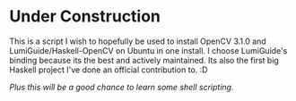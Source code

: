 # Under Construction


This is a script I wish to hopefully be used to install OpenCV 3.1.0 and LumiGuide/Haskell-OpenCV on Ubuntu in one install. I choose LumiGuide's binding because its the best and actively maintained. Its also the first big Haskell project I've done an official contribution to. :D

_Plus this will be a good chance to learn some shell scripting._
